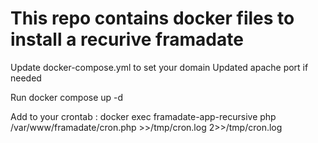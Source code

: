 # This repo contains docker files to install a recurive framadate

Update docker-compose.yml to set your domain
Updated apache port if needed

Run docker compose up -d

Add to your crontab :
docker exec framadate-app-recursive php /var/www/framadate/cron.php >>/tmp/cron.log 2>>/tmp/cron.log
